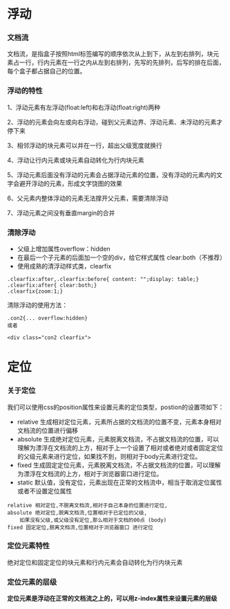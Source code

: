 # 浮动

### 文档流
文档流，是指盒子按照html标签编写的顺序依次从上到下，从左到右排列，块元素占一行，行内元素在一行之内从左到右排列，先写的先排列，后写的排在后面，每个盒子都占据自己的位置。

### 浮动的特性
1、浮动元素有左浮动(float:left)和右浮动(float:right)两种

2、浮动的元素会向左或向右浮动，碰到父元素边界、浮动元素、未浮动的元素才停下来

3、相邻浮动的块元素可以并在一行，超出父级宽度就换行

4、浮动让行内元素或块元素自动转化为行内块元素

5、浮动元素后面没有浮动的元素会占据浮动元素的位置，没有浮动的元素内的文字会避开浮动的元素，形成文字饶图的效果

6、父元素内整体浮动的元素无法撑开父元素，需要清除浮动

7、浮动元素之间没有垂直margin的合并

### 清除浮动

- 父级上增加属性overflow：hidden
- 在最后一个子元素的后面加一个空的div，给它样式属性 clear:both（不推荐）
- 使用成熟的清浮动样式类，clearfix
```angularjs
.clearfix:after,.clearfix:before{ content: "";display: table;}
.clearfix:after{ clear:both;}
.clearfix{zoom:1;}
```
清除浮动的使用方法：
```angularjs
.con2{... overflow:hidden}
或者

<div class="con2 clearfix">
```

# 定位

### 关于定位
我们可以使用css的position属性来设置元素的定位类型，postion的设置项如下：
- relative 生成相对定位元素，元素所占据的文档流的位置不变，元素本身相对文档流的位置进行偏移
- absolute 生成绝对定位元素，元素脱离文档流，不占据文档流的位置，可以理解为漂浮在文档流的上方，相对于上一个设置了相对或者绝对或者固定定位的父级元素来进行定位，如果找不到，则相对于body元素进行定位。
- fixed 生成固定定位元素，元素脱离文档流，不占据文档流的位置，可以理解为漂浮在文档流的上方，相对于浏览器窗口进行定位。
- static 默认值，没有定位，元素出现在正常的文档流中，相当于取消定位属性或者不设置定位属性

```angularjs
relative 相对定位,不脱离文档流,相对于自己本身的位置进行定位,
absolute 绝对定位,脱离文档流,位置相对于已定位的父级,
    如果没有父级,或父级没有定位,那么相对于文档的00点 (body)
fixed 固定定位,脱离文档流,位置相对于浏览器窗口 进行定位
```

### 定位元素特性
绝对定位和固定定位的块元素和行内元素会自动转化为行内块元素

### 定位元素的层级

**定位元素是浮动在正常的文档流之上的，可以用z-index属性来设置元素的层级**
